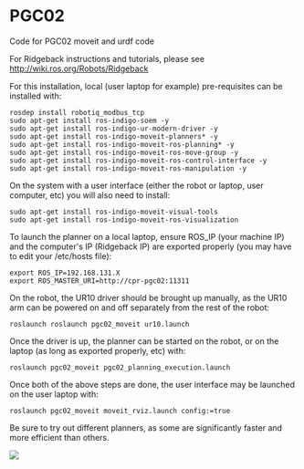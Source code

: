# PGC02
Code for PGC02 moveit and urdf code

For Ridgeback instructions and tutorials, please see http://wiki.ros.org/Robots/Ridgeback

For this installation, local (user laptop for example) pre-requisites can be installed with:
```
rosdep install robotiq_modbus_tcp
sudo apt-get install ros-indigo-soem -y
sudo apt-get install ros-indigo-ur-modern-driver -y
sudo apt-get install ros-indigo-moveit-planners* -y
sudo apt-get install ros-indigo-moveit-ros-planning* -y
sudo apt-get install ros-indigo-moveit-ros-move-group -y
sudo apt-get install ros-indigo-moveit-ros-control-interface -y
sudo apt-get install ros-indigo-moveit-ros-manipulation -y
```

On the system with a user interface (either the robot or laptop, user computer, etc) you will also need to install:
```
sudo apt-get install ros-indigo-moveit-visual-tools
sudo apt-get install ros-indigo-moveit-ros-visualization
```

To launch the planner on a local laptop, ensure ROS_IP (your machine IP) and the computer's IP (Ridgeback IP) are exported properly (you may have to edit your /etc/hosts file):
```
export ROS_IP=192.168.131.X
export ROS_MASTER_URI=http://cpr-pgc02:11311
```

On the robot, the UR10 driver should be brought up manually, as the UR10 arm can be powered on and off separately from the rest of the robot:
```
roslaunch roslaunch pgc02_moveit ur10.launch
```
Once the driver is up, the planner can be started on the robot, or on the laptop (as long as exported properly, etc) with:
```
roslaunch pgc02_moveit pgc02_planning_execution.launch
```

Once both of the above steps are done, the user interface may be launched on the user laptop with:
```
roslaunch pgc02_moveit moveit_rviz.launch config:=true
```

Be sure to try out different planners, as some are significantly faster and more efficient than others.

![](http://i.imgur.com/O4iyg4l.png)
